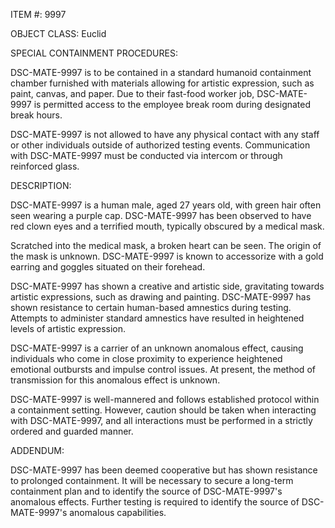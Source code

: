 ITEM #: 9997

OBJECT CLASS: Euclid

SPECIAL CONTAINMENT PROCEDURES:

DSC-MATE-9997 is to be contained in a standard humanoid containment chamber furnished with materials allowing for artistic expression, such as paint, canvas, and paper. Due to their fast-food worker job, DSC-MATE-9997 is permitted access to the employee break room during designated break hours.

DSC-MATE-9997 is not allowed to have any physical contact with any staff or other individuals outside of authorized testing events. Communication with DSC-MATE-9997 must be conducted via intercom or through reinforced glass.

DESCRIPTION:

DSC-MATE-9997 is a human male, aged 27 years old, with green hair often seen wearing a purple cap. DSC-MATE-9997 has been observed to have red clown eyes and a terrified mouth, typically obscured by a medical mask.

Scratched into the medical mask, a broken heart can be seen. The origin of the mask is unknown. DSC-MATE-9997 is known to accessorize with a gold earring and goggles situated on their forehead.

DSC-MATE-9997 has shown a creative and artistic side, gravitating towards artistic expressions, such as drawing and painting. DSC-MATE-9997 has shown resistance to certain human-based amnestics during testing. Attempts to administer standard amnestics have resulted in heightened levels of artistic expression.

DSC-MATE-9997 is a carrier of an unknown anomalous effect, causing individuals who come in close proximity to experience heightened emotional outbursts and impulse control issues. At present, the method of transmission for this anomalous effect is unknown.

DSC-MATE-9997 is well-mannered and follows established protocol within a containment setting. However, caution should be taken when interacting with DSC-MATE-9997, and all interactions must be performed in a strictly ordered and guarded manner.

ADDENDUM:

DSC-MATE-9997 has been deemed cooperative but has shown resistance to prolonged containment. It will be necessary to secure a long-term containment plan and to identify the source of DSC-MATE-9997's anomalous effects. Further testing is required to identify the source of DSC-MATE-9997's anomalous capabilities.